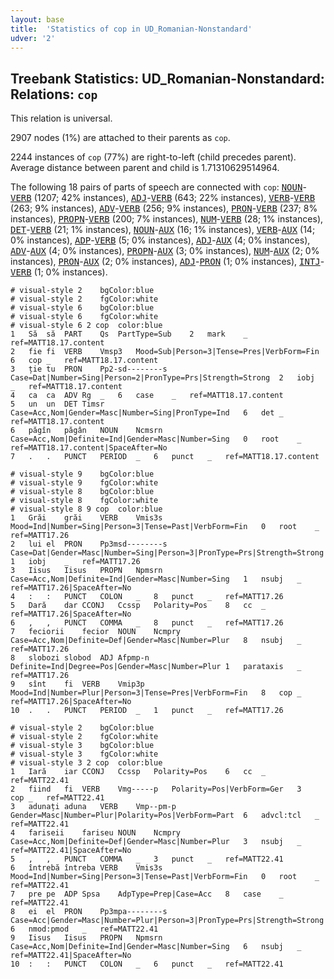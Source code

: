 ```yaml
---
layout: base
title:  'Statistics of cop in UD_Romanian-Nonstandard'
udver: '2'
---
```


## Treebank Statistics: UD_Romanian-Nonstandard: Relations: `cop`

This relation is universal.

2907 nodes (1%) are attached to their parents as `cop`.

2244 instances of `cop` (77%) are right-to-left (child precedes parent).
Average distance between parent and child is 1.71310629514964.

The following 18 pairs of parts of speech are connected with `cop`: <tt><a href="ro_nonstandard-pos-NOUN.html">NOUN</a></tt>-<tt><a href="ro_nonstandard-pos-VERB.html">VERB</a></tt> (1207; 42% instances), <tt><a href="ro_nonstandard-pos-ADJ.html">ADJ</a></tt>-<tt><a href="ro_nonstandard-pos-VERB.html">VERB</a></tt> (643; 22% instances), <tt><a href="ro_nonstandard-pos-VERB.html">VERB</a></tt>-<tt><a href="ro_nonstandard-pos-VERB.html">VERB</a></tt> (263; 9% instances), <tt><a href="ro_nonstandard-pos-ADV.html">ADV</a></tt>-<tt><a href="ro_nonstandard-pos-VERB.html">VERB</a></tt> (256; 9% instances), <tt><a href="ro_nonstandard-pos-PRON.html">PRON</a></tt>-<tt><a href="ro_nonstandard-pos-VERB.html">VERB</a></tt> (237; 8% instances), <tt><a href="ro_nonstandard-pos-PROPN.html">PROPN</a></tt>-<tt><a href="ro_nonstandard-pos-VERB.html">VERB</a></tt> (200; 7% instances), <tt><a href="ro_nonstandard-pos-NUM.html">NUM</a></tt>-<tt><a href="ro_nonstandard-pos-VERB.html">VERB</a></tt> (28; 1% instances), <tt><a href="ro_nonstandard-pos-DET.html">DET</a></tt>-<tt><a href="ro_nonstandard-pos-VERB.html">VERB</a></tt> (21; 1% instances), <tt><a href="ro_nonstandard-pos-NOUN.html">NOUN</a></tt>-<tt><a href="ro_nonstandard-pos-AUX.html">AUX</a></tt> (16; 1% instances), <tt><a href="ro_nonstandard-pos-VERB.html">VERB</a></tt>-<tt><a href="ro_nonstandard-pos-AUX.html">AUX</a></tt> (14; 0% instances), <tt><a href="ro_nonstandard-pos-ADP.html">ADP</a></tt>-<tt><a href="ro_nonstandard-pos-VERB.html">VERB</a></tt> (5; 0% instances), <tt><a href="ro_nonstandard-pos-ADJ.html">ADJ</a></tt>-<tt><a href="ro_nonstandard-pos-AUX.html">AUX</a></tt> (4; 0% instances), <tt><a href="ro_nonstandard-pos-ADV.html">ADV</a></tt>-<tt><a href="ro_nonstandard-pos-AUX.html">AUX</a></tt> (4; 0% instances), <tt><a href="ro_nonstandard-pos-PROPN.html">PROPN</a></tt>-<tt><a href="ro_nonstandard-pos-AUX.html">AUX</a></tt> (3; 0% instances), <tt><a href="ro_nonstandard-pos-NUM.html">NUM</a></tt>-<tt><a href="ro_nonstandard-pos-AUX.html">AUX</a></tt> (2; 0% instances), <tt><a href="ro_nonstandard-pos-PRON.html">PRON</a></tt>-<tt><a href="ro_nonstandard-pos-AUX.html">AUX</a></tt> (2; 0% instances), <tt><a href="ro_nonstandard-pos-ADJ.html">ADJ</a></tt>-<tt><a href="ro_nonstandard-pos-PRON.html">PRON</a></tt> (1; 0% instances), <tt><a href="ro_nonstandard-pos-INTJ.html">INTJ</a></tt>-<tt><a href="ro_nonstandard-pos-VERB.html">VERB</a></tt> (1; 0% instances).


~~~ conllu
# visual-style 2	bgColor:blue
# visual-style 2	fgColor:white
# visual-style 6	bgColor:blue
# visual-style 6	fgColor:white
# visual-style 6 2 cop	color:blue
1	Să	să	PART	Qs	PartType=Sub	2	mark	_	ref=MATT18.17.content
2	fie	fi	VERB	Vmsp3	Mood=Sub|Person=3|Tense=Pres|VerbForm=Fin	6	cop	_	ref=MATT18.17.content
3	ție	tu	PRON	Pp2-sd--------s	Case=Dat|Number=Sing|Person=2|PronType=Prs|Strength=Strong	2	iobj	_	ref=MATT18.17.content
4	ca	ca	ADV	Rg	_	6	case	_	ref=MATT18.17.content
5	un	un	DET	Timsr	Case=Acc,Nom|Gender=Masc|Number=Sing|PronType=Ind	6	det	_	ref=MATT18.17.content
6	păgîn	păgân	NOUN	Ncmsrn	Case=Acc,Nom|Definite=Ind|Gender=Masc|Number=Sing	0	root	_	ref=MATT18.17.content|SpaceAfter=No
7	.	.	PUNCT	PERIOD	_	6	punct	_	ref=MATT18.17.content

~~~


~~~ conllu
# visual-style 9	bgColor:blue
# visual-style 9	fgColor:white
# visual-style 8	bgColor:blue
# visual-style 8	fgColor:white
# visual-style 8 9 cop	color:blue
1	Grăi	grăi	VERB	Vmis3s	Mood=Ind|Number=Sing|Person=3|Tense=Past|VerbForm=Fin	0	root	_	ref=MATT17.26
2	lui	el	PRON	Pp3msd--------s	Case=Dat|Gender=Masc|Number=Sing|Person=3|PronType=Prs|Strength=Strong	1	iobj	_	ref=MATT17.26
3	Iisus	Iisus	PROPN	Npmsrn	Case=Acc,Nom|Definite=Ind|Gender=Masc|Number=Sing	1	nsubj	_	ref=MATT17.26|SpaceAfter=No
4	:	:	PUNCT	COLON	_	8	punct	_	ref=MATT17.26
5	Dară	dar	CCONJ	Ccssp	Polarity=Pos	8	cc	_	ref=MATT17.26|SpaceAfter=No
6	,	,	PUNCT	COMMA	_	8	punct	_	ref=MATT17.26
7	feciorii	fecior	NOUN	Ncmpry	Case=Acc,Nom|Definite=Def|Gender=Masc|Number=Plur	8	nsubj	_	ref=MATT17.26
8	slobozi	slobod	ADJ	Afpmp-n	Definite=Ind|Degree=Pos|Gender=Masc|Number=Plur	1	parataxis	_	ref=MATT17.26
9	sînt	fi	VERB	Vmip3p	Mood=Ind|Number=Plur|Person=3|Tense=Pres|VerbForm=Fin	8	cop	_	ref=MATT17.26|SpaceAfter=No
10	.	.	PUNCT	PERIOD	_	1	punct	_	ref=MATT17.26

~~~


~~~ conllu
# visual-style 2	bgColor:blue
# visual-style 2	fgColor:white
# visual-style 3	bgColor:blue
# visual-style 3	fgColor:white
# visual-style 3 2 cop	color:blue
1	Iară	iar	CCONJ	Ccssp	Polarity=Pos	6	cc	_	ref=MATT22.41
2	fiind	fi	VERB	Vmg-----p	Polarity=Pos|VerbForm=Ger	3	cop	_	ref=MATT22.41
3	adunați	aduna	VERB	Vmp--pm-p	Gender=Masc|Number=Plur|Polarity=Pos|VerbForm=Part	6	advcl:tcl	_	ref=MATT22.41
4	fariseii	fariseu	NOUN	Ncmpry	Case=Acc,Nom|Definite=Def|Gender=Masc|Number=Plur	3	nsubj	_	ref=MATT22.41|SpaceAfter=No
5	,	,	PUNCT	COMMA	_	3	punct	_	ref=MATT22.41
6	întrebă	întreba	VERB	Vmis3s	Mood=Ind|Number=Sing|Person=3|Tense=Past|VerbForm=Fin	0	root	_	ref=MATT22.41
7	pre	pe	ADP	Spsa	AdpType=Prep|Case=Acc	8	case	_	ref=MATT22.41
8	ei	el	PRON	Pp3mpa--------s	Case=Acc|Gender=Masc|Number=Plur|Person=3|PronType=Prs|Strength=Strong	6	nmod:pmod	_	ref=MATT22.41
9	Iisus	Iisus	PROPN	Npmsrn	Case=Acc,Nom|Definite=Ind|Gender=Masc|Number=Sing	6	nsubj	_	ref=MATT22.41|SpaceAfter=No
10	:	:	PUNCT	COLON	_	6	punct	_	ref=MATT22.41

~~~


